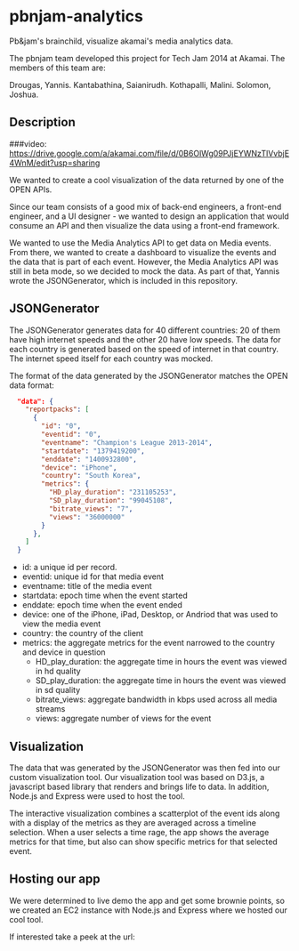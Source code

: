 # pbnjam-analytics

Pb&jam's brainchild, visualize akamai's media analytics data.

The pbnjam team developed this project for Tech Jam 2014 at Akamai. The members of this team are:

Drougas, Yannis. 
Kantabathina, Saianirudh.
Kothapalli, Malini.
Solomon, Joshua.

## Description
###video: https://drive.google.com/a/akamai.com/file/d/0B6OlWg09PJjEYWNzTlVvbjE4WnM/edit?usp=sharing 

We wanted to create a cool visualization of the data returned by one of the OPEN APIs.

Since our team consists of a good mix of back-end engineers, a front-end engineer, and a UI designer - we wanted to design an application that would consume an API and then visualize the data using a front-end framework.

We wanted to use the Media Analytics API to get data on Media events. From there, we wanted to create a dashboard to visualize the events and the data that is part of each event. However, the Media Analytics API was still in beta mode, so we decided to mock the data. As part of that, Yannis wrote the JSONGenerator, which is included in this repository.

## JSONGenerator

The JSONGenerator generates data for 40 different countries: 20 of them have high internet speeds and the other 20 have low speeds. The data for each country is generated based on the speed of internet in that country. The internet speed itself for each country was mocked.

The format of the data generated by the JSONGenerator matches the OPEN data format:
```json
  "data": {
    "reportpacks": [
      {
        "id": "0",
        "eventid": "0",
        "eventname": "Champion's League 2013-2014",
        "startdate": "1379419200",
        "enddate": "1400932800",
        "device": "iPhone",
        "country": "South Korea",
        "metrics": {
          "HD_play_duration": "231105253",
          "SD_play_duration": "99045108",
          "bitrate_views": "7",
          "views": "36000000"
        }
      },
    ]
  }
```
* id: a unique id per record.
* eventid: unique id for that media event
* eventname: title of the media event
* startdata: epoch time when the event started
* enddate: epoch time when the event ended
* device: one of the iPhone, iPad, Desktop, or Andriod that was used to view the media event
* country: the country of the client
* metrics: the aggregate metrics for the event narrowed to the country and device in question
  * HD_play_duration: the aggregate time in hours the event was viewed in hd quality
  * SD_play_duration: the aggregate time in hours the event was viewed in sd quality
  * bitrate_views: aggregate bandwidth in kbps used across all media streams
  * views: aggregate number of views for the event

## Visualization

The data that was generated by the JSONGenerator was then fed into our custom visualization tool. Our visualization tool was based on D3.js, a javascript based library that renders and brings life to data. In addition, Node.js and Express were used to host the tool.

The interactive visualization combines a scatterplot of the event ids along with a display of the metrics as they are averaged across a timeline selection. When a user selects a time rage, the app shows the average metrics for that time, but also can show specific metrics for that selected event.

## Hosting our app

We were determined to live demo the app and get some brownie points, so we created an EC2 instance with Node.js and Express where we hosted our cool tool. 

If interested take a peek at the url: 


